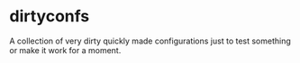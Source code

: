 # dirtyconfs
A collection of very dirty quickly made configurations just to test something or make it work for a moment.
